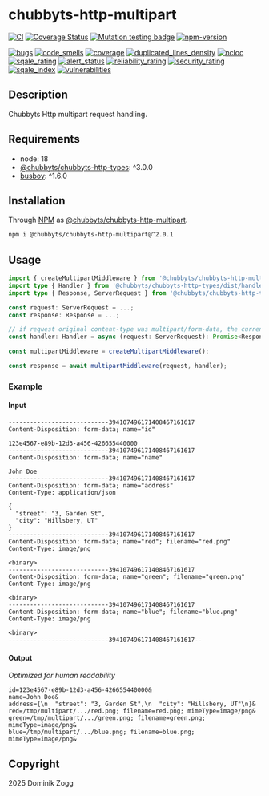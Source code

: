 # chubbyts-http-multipart

[![CI](https://github.com/chubbyts/chubbyts-http-multipart/actions/workflows/ci.yml/badge.svg)](https://github.com/chubbyts/chubbyts-http-multipart/actions/workflows/ci.yml)
[![Coverage Status](https://coveralls.io/repos/github/chubbyts/chubbyts-http-multipart/badge.svg?branch=master)](https://coveralls.io/github/chubbyts/chubbyts-http-multipart?branch=master)
[![Mutation testing badge](https://img.shields.io/endpoint?style=flat&url=https%3A%2F%2Fbadge-api.stryker-mutator.io%2Fgithub.com%2Fchubbyts%2Fchubbyts-http-multipart%2Fmaster)](https://dashboard.stryker-mutator.io/reports/github.com/chubbyts/chubbyts-http-multipart/master)
[![npm-version](https://img.shields.io/npm/v/@chubbyts/chubbyts-http-multipart.svg)](https://www.npmjs.com/package/@chubbyts/chubbyts-http-multipart)

[![bugs](https://sonarcloud.io/api/project_badges/measure?project=chubbyts_chubbyts-http-multipart&metric=bugs)](https://sonarcloud.io/dashboard?id=chubbyts_chubbyts-http-multipart)
[![code_smells](https://sonarcloud.io/api/project_badges/measure?project=chubbyts_chubbyts-http-multipart&metric=code_smells)](https://sonarcloud.io/dashboard?id=chubbyts_chubbyts-http-multipart)
[![coverage](https://sonarcloud.io/api/project_badges/measure?project=chubbyts_chubbyts-http-multipart&metric=coverage)](https://sonarcloud.io/dashboard?id=chubbyts_chubbyts-http-multipart)
[![duplicated_lines_density](https://sonarcloud.io/api/project_badges/measure?project=chubbyts_chubbyts-http-multipart&metric=duplicated_lines_density)](https://sonarcloud.io/dashboard?id=chubbyts_chubbyts-http-multipart)
[![ncloc](https://sonarcloud.io/api/project_badges/measure?project=chubbyts_chubbyts-http-multipart&metric=ncloc)](https://sonarcloud.io/dashboard?id=chubbyts_chubbyts-http-multipart)
[![sqale_rating](https://sonarcloud.io/api/project_badges/measure?project=chubbyts_chubbyts-http-multipart&metric=sqale_rating)](https://sonarcloud.io/dashboard?id=chubbyts_chubbyts-http-multipart)
[![alert_status](https://sonarcloud.io/api/project_badges/measure?project=chubbyts_chubbyts-http-multipart&metric=alert_status)](https://sonarcloud.io/dashboard?id=chubbyts_chubbyts-http-multipart)
[![reliability_rating](https://sonarcloud.io/api/project_badges/measure?project=chubbyts_chubbyts-http-multipart&metric=reliability_rating)](https://sonarcloud.io/dashboard?id=chubbyts_chubbyts-http-multipart)
[![security_rating](https://sonarcloud.io/api/project_badges/measure?project=chubbyts_chubbyts-http-multipart&metric=security_rating)](https://sonarcloud.io/dashboard?id=chubbyts_chubbyts-http-multipart)
[![sqale_index](https://sonarcloud.io/api/project_badges/measure?project=chubbyts_chubbyts-http-multipart&metric=sqale_index)](https://sonarcloud.io/dashboard?id=chubbyts_chubbyts-http-multipart)
[![vulnerabilities](https://sonarcloud.io/api/project_badges/measure?project=chubbyts_chubbyts-http-multipart&metric=vulnerabilities)](https://sonarcloud.io/dashboard?id=chubbyts_chubbyts-http-multipart)

## Description

Chubbyts Http multipart request handling.

## Requirements

 * node: 18
 * [@chubbyts/chubbyts-http-types][2]: ^3.0.0
 * [busboy][3]: ^1.6.0

## Installation

Through [NPM](https://www.npmjs.com) as [@chubbyts/chubbyts-http-multipart][1].

```sh
npm i @chubbyts/chubbyts-http-multipart@^2.0.1
```

## Usage

```ts
import { createMultipartMiddleware } from '@chubbyts/chubbyts-http-multipart/dist/multipart-middleware';
import type { Handler } from '@chubbyts/chubbyts-http-types/dist/handler';
import type { Response, ServerRequest } from '@chubbyts/chubbyts-http-types/dist/message';

const request: ServerRequest = ...;
const response: Response = ...;

// if request original content-type was multipart/form-data, the current content-type and body is now application/x-www-form-urlencoded
const handler: Handler = async (request: ServerRequest): Promise<Response> ...;

const multipartMiddleware = createMultipartMiddleware();

const response = await multipartMiddleware(request, handler);
```

### Example

#### Input

```
----------------------------394107496171408467161617
Content-Disposition: form-data; name="id"

123e4567-e89b-12d3-a456-426655440000
----------------------------394107496171408467161617
Content-Disposition: form-data; name="name"

John Doe
----------------------------394107496171408467161617
Content-Disposition: form-data; name="address"
Content-Type: application/json

{
  "street": "3, Garden St",
  "city": "Hillsbery, UT"
}
----------------------------394107496171408467161617
Content-Disposition: form-data; name="red"; filename="red.png"
Content-Type: image/png

<binary>
----------------------------394107496171408467161617
Content-Disposition: form-data; name="green"; filename="green.png"
Content-Type: image/png

<binary>
----------------------------394107496171408467161617
Content-Disposition: form-data; name="blue"; filename="blue.png"
Content-Type: image/png

<binary>
----------------------------394107496171408467161617--
```

#### Output

*Optimized for human readability*

```
id=123e4567-e89b-12d3-a456-426655440000&
name=John Doe&
address={\n  "street": "3, Garden St",\n  "city": "Hillsbery, UT"\n}&
red=/tmp/multipart/.../red.png; filename=red.png; mimeType=image/png&
green=/tmp/multipart/.../green.png; filename=green.png; mimeType=image/png&
blue=/tmp/multipart/.../blue.png; filename=blue.png; mimeType=image/png&
```


## Copyright

2025 Dominik Zogg

[1]: https://www.npmjs.com/package/@chubbyts/chubbyts-http-multipart
[2]: https://www.npmjs.com/package/@chubbyts/chubbyts-http-types
[3]: https://www.npmjs.com/package/busboy
